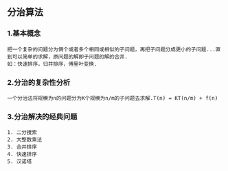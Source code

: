 ## 分治算法
### 1.基本概念
    把一个复杂的问题分为俩个或者多个相同或相似的子问题，再把子问题分成更小的子问题...直到可以简单的求解，原问题的解即子问题的解的合并.
    如：快速排序，归并排序，傅里叶变换.
### 2.分治的复杂性分析
    一个分治法将规模为n的问题分为K个规模为n/m的子问题去求解.T(n) = KT(n/m) + f(n)
### 3.分治解决的经典问题
    1. 二分搜索
    2. 大整数乘法
    3. 合并排序
    4. 快速排序
    5. 汉诺塔